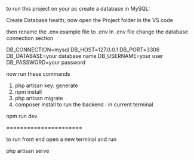 to run this project on your pc create a database in MySQL:

Create Database health;
now open the Project folder in the VS code

then rename the .env.example file to .env In .env file change the database connection section

DB_CONNECTION=mysql 
DB_HOST=127.0.0.1 
DB_PORT=3306 
DB_DATABASE=your database name 
DB_USERNAME=your user 
DB_PASSWORD=your password

now run these commands

1. php artisan key: generate
2. npm install
3. php artisan migrate
4. composer install
to run the backend : in current terminal

npm run dev

======================

to run front end open a new terminal and run

php artisan serve
